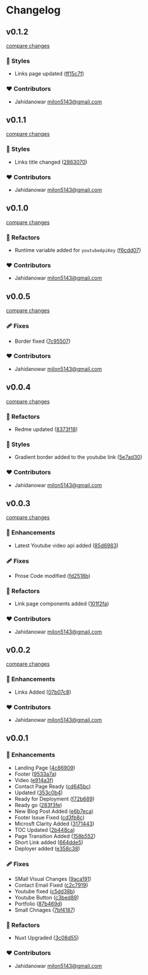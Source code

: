 # Changelog


## v0.1.2

[compare changes](https://github.com/jahidanowar/jahid-nuxt3/compare/v0.1.1...v0.1.2)

### 🎨 Styles

- Links page updated ([ff15c7f](https://github.com/jahidanowar/jahid-nuxt3/commit/ff15c7f))

### ❤️ Contributors

- Jahidanowar <milon5143@gmail.com>

## v0.1.1

[compare changes](https://github.com/jahidanowar/jahid-nuxt3/compare/v0.1.0...v0.1.1)

### 🎨 Styles

- Links title changed ([2863070](https://github.com/jahidanowar/jahid-nuxt3/commit/2863070))

### ❤️ Contributors

- Jahidanowar <milon5143@gmail.com>

## v0.1.0

[compare changes](https://github.com/jahidanowar/jahid-nuxt3/compare/v0.0.5...v0.1.0)

### 💅 Refactors

- Runtime variable added for `youtubeApiKey` ([f6cdd07](https://github.com/jahidanowar/jahid-nuxt3/commit/f6cdd07))

### ❤️ Contributors

- Jahidanowar <milon5143@gmail.com>

## v0.0.5

[compare changes](https://github.com/jahidanowar/jahid-nuxt3/compare/v0.0.4...v0.0.5)

### 🩹 Fixes

- Border fixed ([7c95507](https://github.com/jahidanowar/jahid-nuxt3/commit/7c95507))

### ❤️ Contributors

- Jahidanowar <milon5143@gmail.com>

## v0.0.4

[compare changes](https://github.com/jahidanowar/jahid-nuxt3/compare/v0.0.3...v0.0.4)

### 💅 Refactors

- Redme updated ([8373f18](https://github.com/jahidanowar/jahid-nuxt3/commit/8373f18))

### 🎨 Styles

- Gradient border added to the youtube link ([5e7ad30](https://github.com/jahidanowar/jahid-nuxt3/commit/5e7ad30))

### ❤️ Contributors

- Jahidanowar <milon5143@gmail.com>

## v0.0.3

[compare changes](https://github.com/jahidanowar/jahid-nuxt3/compare/v0.0.2...v0.0.3)

### 🚀 Enhancements

- Latest Youtube video api added ([85d6983](https://github.com/jahidanowar/jahid-nuxt3/commit/85d6983))

### 🩹 Fixes

- Prose Code modified ([fd2518b](https://github.com/jahidanowar/jahid-nuxt3/commit/fd2518b))

### 💅 Refactors

- Link page components added ([101f2fa](https://github.com/jahidanowar/jahid-nuxt3/commit/101f2fa))

### ❤️ Contributors

- Jahidanowar <milon5143@gmail.com>

## v0.0.2

[compare changes](https://github.com/jahidanowar/jahid-nuxt3/compare/v0.0.1...v0.0.2)

### 🚀 Enhancements

- Links Added ([07b07c8](https://github.com/jahidanowar/jahid-nuxt3/commit/07b07c8))

### ❤️ Contributors

- Jahidanowar <milon5143@gmail.com>

## v0.0.1


### 🚀 Enhancements

- Landing Page ([4c86909](https://github.com/jahidanowar/jahid-nuxt3/commit/4c86909))
- Footer ([9533a7a](https://github.com/jahidanowar/jahid-nuxt3/commit/9533a7a))
- Video ([e914a3f](https://github.com/jahidanowar/jahid-nuxt3/commit/e914a3f))
- Contact Page Ready ([cd645bc](https://github.com/jahidanowar/jahid-nuxt3/commit/cd645bc))
- Updated ([353c0b4](https://github.com/jahidanowar/jahid-nuxt3/commit/353c0b4))
- Ready for Deployment ([f72b689](https://github.com/jahidanowar/jahid-nuxt3/commit/f72b689))
- Ready go ([283f3fe](https://github.com/jahidanowar/jahid-nuxt3/commit/283f3fe))
- New Blog Post Added ([e6b7eca](https://github.com/jahidanowar/jahid-nuxt3/commit/e6b7eca))
- Footer Issue Fixed ([cd3fb8c](https://github.com/jahidanowar/jahid-nuxt3/commit/cd3fb8c))
- Microsft Clarity Added ([3171443](https://github.com/jahidanowar/jahid-nuxt3/commit/3171443))
- TOC Updated ([2b448ca](https://github.com/jahidanowar/jahid-nuxt3/commit/2b448ca))
- Page Transition Added ([158b552](https://github.com/jahidanowar/jahid-nuxt3/commit/158b552))
- Short Link added ([664dde5](https://github.com/jahidanowar/jahid-nuxt3/commit/664dde5))
- Deployer added ([e358c38](https://github.com/jahidanowar/jahid-nuxt3/commit/e358c38))

### 🩹 Fixes

- SMall Visual Changes ([9aca191](https://github.com/jahidanowar/jahid-nuxt3/commit/9aca191))
- Contact Email Fixed ([c2c7919](https://github.com/jahidanowar/jahid-nuxt3/commit/c2c7919))
- Youtube fixed ([c5dd38b](https://github.com/jahidanowar/jahid-nuxt3/commit/c5dd38b))
- Youtube Button ([c3bed89](https://github.com/jahidanowar/jahid-nuxt3/commit/c3bed89))
- Portfolio ([87b469d](https://github.com/jahidanowar/jahid-nuxt3/commit/87b469d))
- Small Chnages ([7bf4187](https://github.com/jahidanowar/jahid-nuxt3/commit/7bf4187))

### 💅 Refactors

- Nuxt Upgraded ([3c08d55](https://github.com/jahidanowar/jahid-nuxt3/commit/3c08d55))

### ❤️ Contributors

- Jahidanowar <milon5143@gmail.com>

